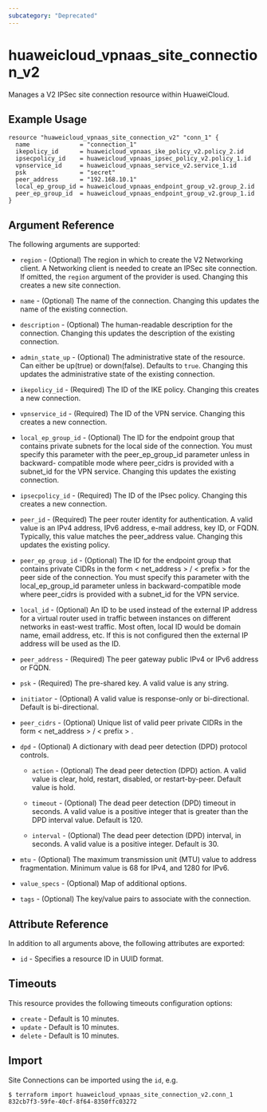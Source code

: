 ```yaml
---
subcategory: "Deprecated"
---
```


# huaweicloud_vpnaas_site_connection_v2

Manages a V2 IPSec site connection resource within HuaweiCloud.

## Example Usage

```hcl
resource "huaweicloud_vpnaas_site_connection_v2" "conn_1" {
  name              = "connection_1"
  ikepolicy_id      = huaweicloud_vpnaas_ike_policy_v2.policy_2.id
  ipsecpolicy_id    = huaweicloud_vpnaas_ipsec_policy_v2.policy_1.id
  vpnservice_id     = huaweicloud_vpnaas_service_v2.service_1.id
  psk               = "secret"
  peer_address      = "192.168.10.1"
  local_ep_group_id = huaweicloud_vpnaas_endpoint_group_v2.group_2.id
  peer_ep_group_id  = huaweicloud_vpnaas_endpoint_group_v2.group_1.id
}
```

## Argument Reference

The following arguments are supported:

* `region` - (Optional) The region in which to create the V2 Networking client. A Networking client is needed to create
  an IPSec site connection. If omitted, the
  `region` argument of the provider is used. Changing this creates a new site connection.

* `name` - (Optional) The name of the connection. Changing this updates the name of the existing connection.

* `description` - (Optional) The human-readable description for the connection. Changing this updates the description of
  the existing connection.

* `admin_state_up` - (Optional) The administrative state of the resource. Can either be up(true) or down(false).
  Defaults to `true`. Changing this updates the administrative state of the existing connection.

* `ikepolicy_id` - (Required) The ID of the IKE policy. Changing this creates a new connection.

* `vpnservice_id` - (Required) The ID of the VPN service. Changing this creates a new connection.

* `local_ep_group_id` - (Optional) The ID for the endpoint group that contains private subnets for the local side of the
  connection. You must specify this parameter with the peer_ep_group_id parameter unless in backward- compatible mode
  where peer_cidrs is provided with a subnet_id for the VPN service. Changing this updates the existing connection.

* `ipsecpolicy_id` - (Required) The ID of the IPsec policy. Changing this creates a new connection.

* `peer_id` - (Required) The peer router identity for authentication. A valid value is an IPv4 address, IPv6 address,
  e-mail address, key ID, or FQDN. Typically, this value matches the peer_address value. Changing this updates the
  existing policy.

* `peer_ep_group_id` - (Optional) The ID for the endpoint group that contains private CIDRs in the form < net_address >
  / < prefix > for the peer side of the connection. You must specify this parameter with the local_ep_group_id parameter
  unless in backward-compatible mode where peer_cidrs is provided with a subnet_id for the VPN service.

* `local_id` - (Optional) An ID to be used instead of the external IP address for a virtual router used in traffic
  between instances on different networks in east-west traffic. Most often, local ID would be domain name, email
  address, etc. If this is not configured then the external IP address will be used as the ID.

* `peer_address` - (Required) The peer gateway public IPv4 or IPv6 address or FQDN.

* `psk` - (Required) The pre-shared key. A valid value is any string.

* `initiator` - (Optional) A valid value is response-only or bi-directional. Default is bi-directional.

* `peer_cidrs` - (Optional) Unique list of valid peer private CIDRs in the form < net_address > / < prefix > .

* `dpd` - (Optional) A dictionary with dead peer detection (DPD) protocol controls.
  + `action` - (Optional) The dead peer detection (DPD) action. A valid value is clear, hold, restart, disabled, or
      restart-by-peer. Default value is hold.

  + `timeout` - (Optional) The dead peer detection (DPD) timeout in seconds. A valid value is a positive integer that
      is greater than the DPD interval value. Default is 120.

  + `interval` - (Optional) The dead peer detection (DPD) interval, in seconds. A valid value is a positive integer.
      Default is 30.

* `mtu` - (Optional) The maximum transmission unit (MTU) value to address fragmentation. Minimum value is 68 for IPv4,
  and 1280 for IPv6.

* `value_specs` - (Optional) Map of additional options.

* `tags` - (Optional) The key/value pairs to associate with the connection.

## Attribute Reference

In addition to all arguments above, the following attributes are exported:

* `id` - Specifies a resource ID in UUID format.

## Timeouts

This resource provides the following timeouts configuration options:

* `create` - Default is 10 minutes.
* `update` - Default is 10 minutes.
* `delete` - Default is 10 minutes.

## Import

Site Connections can be imported using the `id`, e.g.

```
$ terraform import huaweicloud_vpnaas_site_connection_v2.conn_1 832cb7f3-59fe-40cf-8f64-8350ffc03272
```
